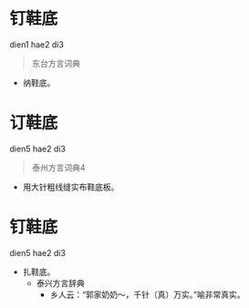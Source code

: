 # 钉鞋底
dien1 hae2 di3
> 东台方言词典
- 纳鞋底。

# 订鞋底
dien5 hae2 di3
> 泰州方言词典4
- 用大针粗线缝实布鞋底板。

# 钉鞋底
dien5 hae2 di3
+ 扎鞋底。
  * 泰兴方言辞典
    - 乡人云：“郭家奶奶～，千针（真）万实。”喻非常真实。

